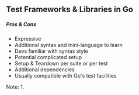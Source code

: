 ## Test Frameworks & Libraries in Go

##### Pros & Cons
* Expressive
* Additional syntax and mini-language to learn
* Devs familiar with syntax style
* Potential complicated setup
* Setup & Teardown per suite or per test
* Additional dependencies
* Usually compatible with Go's test facilities

Note:
1. 
